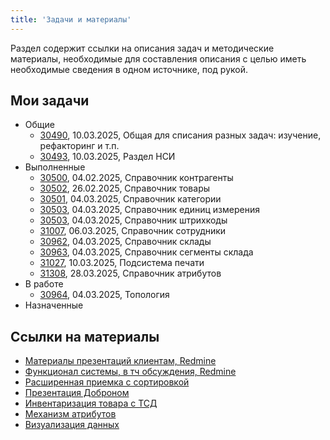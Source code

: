 ```yaml
---
title: 'Задачи и материалы'
---
```


Раздел содержит ссылки на описания задач и методические материалы, необходимые для составления описания с целью иметь необходимые сведения в одном источнике, под рукой.

## Мои задачи
- Общие
    - [30490](http://support.luxsoft.by/issues/30490), 10.03.2025, Общая для списания разных задач: изучение, рефакторинг и т.п.
    - [30493](http://support.luxsoft.by/issues/30493), 10.03.2025, Раздел НСИ
- Выполненные
    - [30500](http://support.luxsoft.by/issues/30500), 04.02.2025, Справочник контрагенты
    - [30502](http://support.luxsoft.by/issues/30502), 26.02.2025, Справочник товары
    - [30501](http://support.luxsoft.by/issues/30501), 04.03.2025, Справочник категории
    - [30503](http://support.luxsoft.by/issues/30503), 04.03.2025, Справочник единиц измерения
    - [30503](http://support.luxsoft.by/issues/30503), 04.03.2025, Справочник штрихкоды
    - [31007](http://support.luxsoft.by/issues/31007), 06.03.2025, Справочник сотрудники
    - [30962](http://support.luxsoft.by/issues/30962), 04.03.2025, Справочник склады
    - [30963](http://support.luxsoft.by/issues/30963), 04.03.2025, Справочник сегменты склада
    - [31027](http://support.luxsoft.by/issues/31027), 10.03.2025, Подсистема печати
    - [31308](http://support.luxsoft.by/issues/31308), 28.03.2025, Справочник атрибутов
- В работе
    - [30964](http://support.luxsoft.by/issues/30964), 04.03.2025, Топология
- Назначенные

## Ссылки на материалы
- [Материалы презентаций клиентам, Redmine](http://support.luxsoft.by/projects/lswms/wiki/%D0%9C%D0%B0%D1%82%D0%B5%D1%80%D0%B8%D0%B0%D0%BB%D1%8B_%D0%BF%D1%80%D0%B5%D0%B7%D0%B5%D0%BD%D1%82%D0%B0%D1%86%D0%B8%D0%B9)
- [Функционал системы, в тч обсуждения, Redmine](http://support.luxsoft.by/projects/lswms/wiki/%D0%92%D0%B8%D0%B4%D0%B5%D0%BE_%D0%BF%D0%BE_%D1%84%D1%83%D0%BD%D0%BA%D1%86%D0%B8%D0%BE%D0%BD%D0%B0%D0%BB%D1%83)
- [Расширенная приемка с сортировкой](https://photos.onedrive.com/share/8ABE145E7F833839!s3863dd85efc040f091753d33119d830a?cid=8ABE145E7F833839&resId=8ABE145E7F833839!s3863dd85efc040f091753d33119d830a&ithint=video&e=TO2tci&migratedtospo=true&redeem=aHR0cHM6Ly8xZHJ2Lm1zL3YvYy84YWJlMTQ1ZTdmODMzODM5L0VZWGRZempBN19CQWtYVTlNeEdkZ3dvQnZUVm1PdW5RLVdPMzh3ODZCWmhzNlE_ZT1UTzJ0Y2k)
- [Презентация Доброном](https://photos.onedrive.com/share/8ABE145E7F833839!s3e09d15774414c5781bd48d931407262?cid=8ABE145E7F833839&resId=8ABE145E7F833839!s3e09d15774414c5781bd48d931407262&ithint=video&e=xEaqpz&migratedtospo=true&redeem=aHR0cHM6Ly8xZHJ2Lm1zL3YvYy84YWJlMTQ1ZTdmODMzODM5L0VWZlJDVDVCZEZkTWdiMUkyVEZBY21JQk9BdU5JUWpiNGQzTkptblE4UVNXR2c_ZT14RWFxcHo)
- [Инвентаризация товара с ТСД](https://photos.onedrive.com/share/8ABE145E7F833839!sb65e1e162c634bdf9c7d8b581ba8b8a7?cid=8ABE145E7F833839&resId=8ABE145E7F833839!sb65e1e162c634bdf9c7d8b581ba8b8a7&ithint=video&e=VF4qLo&migratedtospo=true&redeem=aHR0cHM6Ly8xZHJ2Lm1zL3YvYy84YWJlMTQ1ZTdmODMzODM5L0VSWWVYclpqTE45TG5IMkxXQnVvdUtjQnFxVHBnNTY2VkQ3d0dnWnowcHRic3c_ZT1WRjRxTG8)
- [Механизм атрибутов](https://photos.onedrive.com/share/8ABE145E7F833839!se56f9624bdeb483ab4e3f8d0848c9211?cid=8ABE145E7F833839&resId=8ABE145E7F833839!se56f9624bdeb483ab4e3f8d0848c9211&ithint=video&e=kmoJEX&migratedtospo=true&redeem=aHR0cHM6Ly8xZHJ2Lm1zL3YvYy84YWJlMTQ1ZTdmODMzODM5L0VTU1diLVhydlRwSXRPUDQwSVNNa2hFQi1yNmItTTE4NzVvOWF2OWctc2R0NlE_ZT1rbW9KRVg)
- [Визуализация данных](https://photos.onedrive.com/share/8ABE145E7F833839!se07ca43394a34724bcb276a17c8bf8c1?cid=8ABE145E7F833839&resId=8ABE145E7F833839!se07ca43394a34724bcb276a17c8bf8c1&ithint=video&e=IfPL1g&migratedtospo=true&redeem=aHR0cHM6Ly8xZHJ2Lm1zL3YvYy84YWJlMTQ1ZTdmODMzODM5L0VUT2tmT0NqbENSSHZMSjJvWHlMLU1FQmxZMnFVazFNX3k0RnlaQnFLNXNpNVE_ZT1JZlBMMWc)
